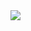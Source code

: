 <img src="http://baihonghua.cn/NOTE.png" style="margin-left:auto; margin-right:auto; display:block">



